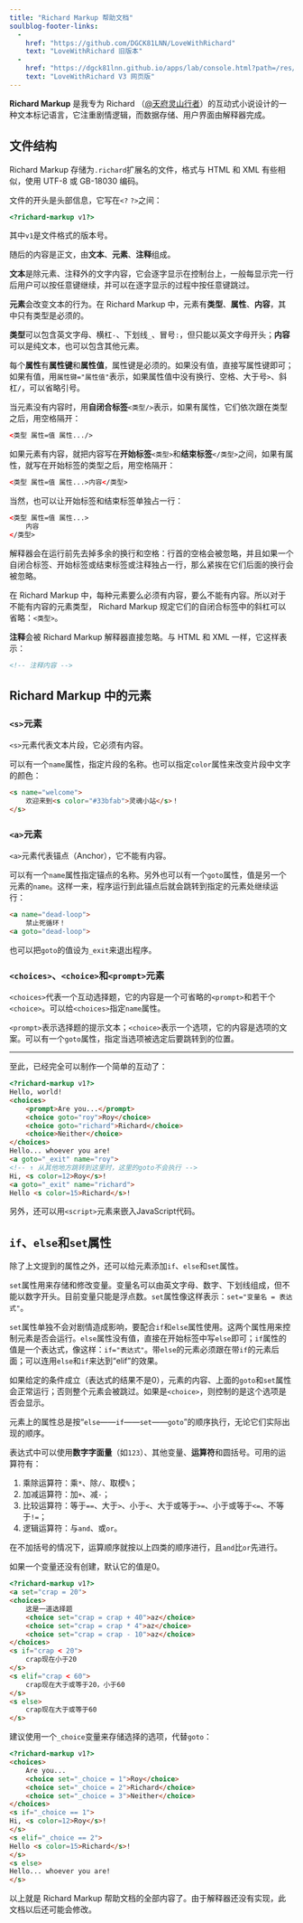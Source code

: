 ```yaml
---
title: "Richard Markup 帮助文档"
soulblog-footer-links:
  -
    href: "https://github.com/DGCK81LNN/LoveWithRichard"
    text: "LoveWithRichard 旧版本"
  -
    href: "https://dgck81lnn.github.io/apps/lab/console.html?path=/res/down/SoulLC/LoveWithRichard.soullc.mjs"
    text: "LoveWithRichard V3 网页版"
---
```


**Richard Markup** 是我专为 Richard （[@天府灵山行者](https://space.bilibili.com/300711293)）的互动式小说设计的一种文本标记语言，它注重剧情逻辑，而数据存储、用户界面由解释器完成。

## 文件结构

Richard Markup 存储为`.richard`扩展名的文件，格式与 HTML 和 XML 有些相似，使用 UTF-8 或 GB-18030 编码。

文件的开头是头部信息，它写在`<?` `?>`之间：
```html
<?richard-markup v1?>
```
其中`v1`是文件格式的版本号。

随后的内容是正文，由**文本**、**元素**、**注释**组成。

**文本**是除元素、注释外的文字内容，它会逐字显示在控制台上，一般每显示完一行后用户可以按任意键继续，并可以在逐字显示的过程中按任意键跳过。

**元素**会改变文本的行为。在 Richard Markup 中，元素有**类型**、**属性**、**内容**，其中只有类型是必须的。

**类型**可以包含英文字母、横杠`-`、下划线`_`、冒号`:`，但只能以英文字母开头；**内容**可以是纯文本，也可以包含其他元素。

每个**属性**有**属性键**和**属性值**，属性键是必须的。如果没有值，直接写属性键即可；如果有值，用`属性键="属性值"`表示，如果属性值中没有换行、空格、大于号`>`、斜杠`/`，可以省略引号。

当元素没有内容时，用**自闭合标签**`<类型/>`表示，如果有属性，它们依次跟在类型之后，用空格隔开：
```html
<类型 属性=值 属性.../>
```
如果元素有内容，就把内容写在**开始标签**`<类型>`和**结束标签**`</类型>`之间，如果有属性，就写在开始标签的类型之后，用空格隔开：
```html
<类型 属性=值 属性...>内容</类型>
```
当然，也可以让开始标签和结束标签单独占一行：
```html
<类型 属性=值 属性...>
    内容
</类型>
```
解释器会在运行前先去掉多余的换行和空格：行首的空格会被忽略，并且如果一个自闭合标签、开始标签或结束标签或注释独占一行，那么紧挨在它们后面的换行会被忽略。

在 Richard Markup 中，每种元素要么必须有内容，要么不能有内容。所以对于不能有内容的元素类型， Richard Markup 规定它们的自闭合标签中的斜杠可以省略：`<类型>`。

**注释**会被 Richard Markup 解释器直接忽略。与 HTML 和 XML 一样，它这样表示：
```html
<!-- 注释内容 -->
```

## Richard Markup 中的元素

### `<s>`元素

`<s>`元素代表文本片段，它必须有内容。

可以有一个`name`属性，指定片段的名称。也可以指定`color`属性来改变片段中文字的颜色：

```html
<s name="welcome">
    欢迎来到<s color="#33bfab">灵魂小站</s>！
</s>
```

### `<a>`元素

`<a>`元素代表锚点（Anchor），它不能有内容。

可以有一个`name`属性指定锚点的名称。另外也可以有一个`goto`属性，值是另一个元素的`name`。这样一来，程序运行到此锚点后就会跳转到指定的元素处继续运行：

```html
<a name="dead-loop">
    禁止死循环！
<a goto="dead-loop">
```

也可以把`goto`的值设为`_exit`来退出程序。

### `<choices>`、`<choice>`和`<prompt>`元素

`<choices>`代表一个互动选择题，它的内容是一个可省略的`<prompt>`和若干个`<choice>`。可以给`<choices>`指定`name`属性。

`<prompt>`表示选择题的提示文本；`<choice>`表示一个选项，它的内容是选项的文案。可以有一个`goto`属性，指定当选项被选定后要跳转到的位置。

----

至此，已经完全可以制作一个简单的互动了：
```html
<?richard-markup v1?>
Hello, world!
<choices>
    <prompt>Are you...</prompt>
    <choice goto="roy">Roy</choice>
    <choice goto="richard">Richard</choice>
    <choice>Neither</choice>
</choices>
Hello... whoever you are!
<a goto="_exit" name="roy">
<!-- ↑ 从其他地方跳转到这里时，这里的goto不会执行 -->
Hi, <s color=12>Roy</s>!
<a goto="_exit" name="richard">
Hello <s color=15>Richard</s>!
```

另外，还可以用`<script>`元素来嵌入JavaScript代码。

## `if`、`else`和`set`属性

除了上文提到的属性之外，还可以给元素添加`if`、`else`和`set`属性。

`set`属性用来存储和修改变量。变量名可以由英文字母、数字、下划线组成，但不能以数字开头。目前变量只能是浮点数。`set`属性像这样表示：`set="变量名 = 表达式"`。

`set`属性单独不会对剧情造成影响，要配合`if`和`else`属性使用。这两个属性用来控制元素是否会运行。`else`属性没有值，直接在开始标签中写`else`即可；`if`属性的值是一个表达式，像这样：`if="表达式"`。带`else`的元素必须跟在带`if`的元素后面；可以连用`else`和`if`来达到“elif”的效果。

如果给定的条件成立（表达式的结果不是0），元素的内容、上面的`goto`和`set`属性会正常运行；否则整个元素会被跳过。如果是`<choice>`，则控制的是这个选项是否会显示。

元素上的属性总是按“`else`——`if`——`set`——`goto`”的顺序执行，无论它们实际出现的顺序。

表达式中可以使用**数字字面量**（如`123`）、其他变量、**运算符**和圆括号。可用的运算符有：

1. 乘除运算符：乘`*`、除`/`、取模`%`；
2. 加减运算符：加`+`、减`-`；
3. 比较运算符：等于`==`、大于`>`、小于`<`、大于或等于`>=`、小于或等于`<=`、不等于`!=`；
4. 逻辑运算符：与`and`、或`or`。

在不加括号的情况下，运算顺序就按以上四类的顺序进行，且`and`比`or`先进行。

如果一个变量还没有创建，默认它的值是0。

```html
<?richard-markup v1?>
<a set="crap = 20">
<choices>
    这是一道选择题
    <choice set="crap = crap + 40">az</choice>
    <choice set="crap = crap * 4">az</choice>
    <choice set="crap = crap - 10">az</choice>
</choices>
<s if="crap < 20">
    crap现在小于20
</s>
<s elif="crap < 60">
    crap现在大于或等于20，小于60
</s>
<s else>
    crap现在大于或等于60
</s>
```

建议使用一个`_choice`变量来存储选择的选项，代替`goto`：

```html
<?richard-markup v1?>
<choices>
    Are you...
    <choice set="_choice = 1">Roy</choice>
    <choice set="_choice = 2">Richard</choice>
    <choice set="_choice = 3">Neither</choice>
</choices>
<s if="_choice == 1">
Hi, <s color=12>Roy</s>!
</s>
<s elif="_choice == 2">
Hello <s color=15>Richard</s>!
</s>
<s else>
Hello... whoever you are!
</s>
```

以上就是 Richard Markup 帮助文档的全部内容了。由于解释器还没有实现，此文档以后还可能会修改。
